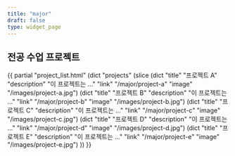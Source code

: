 ```yaml
---
title: "major"
draft: false
type: widget_page
---
```


## 전공 수업 프로젝트

{{ partial "project_list.html" (dict "projects" (slice 
    (dict "title" "프로젝트 A" "description" "이 프로젝트는 ..." "link" "/major/project-a" "image" "/images/project-a.jpg") 
    (dict "title" "프로젝트 B" "description" "이 프로젝트는 ..." "link" "/major/project-b" "image" "/images/project-b.jpg") 
    (dict "title" "프로젝트 C" "description" "이 프로젝트는 ..." "link" "/major/project-c" "image" "/images/project-c.jpg") 
    (dict "title" "프로젝트 D" "description" "이 프로젝트는 ..." "link" "/major/project-d" "image" "/images/project-d.jpg") 
    (dict "title" "프로젝트 E" "description" "이 프로젝트는 ..." "link" "/major/project-e" "image" "/images/project-e.jpg")
)) }}

